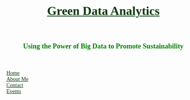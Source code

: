 <!DOCTYPE html>
<html lang="en">
<head>
  
  <!--  Meta  -->
  <meta charset="UTF-8" />
  <title>Green Data</title>
  
  <!--  Styles  -->
  <link rel="stylesheet" href="styles/index.processed.css">
</head>
<body>
  
<section id="about">
<div class="row top">
  <h1 align = "center"; style = "font-family: Impact; color: #0B3B0B"><u><font size = 6>Green Data Analytics</font></u></h1>
  </div>
  <div>&nbsp;</div>
  <h2 align = "center"; style = "font-family: Impact; color: green;"><font size = 4>Using the Power of Big Data to Promote Sustainability</font></h2>
  </div>
  <div>&nbsp;</div>
  <div>&nbsp;</div>
 <nav class="crumbs">
   <div ID="menu">
     <div class="row bottom">
    <div class="col">
        <a href="home.html"><span style="font-family: Impact; color: #0B3B0B">Home</a>
       </div>
  <div class="col">
        <a href="aboutme.html"><span style="font-family: Impact; color: #0B3B0B">About Me</a>
     </div>
      <div class="col">
        <a href="contact.html"><span style="font-family: Impact; color: #0B3B0B">Contact</a>
     </div>
  <div class="col">
        <a href="advertise.html"><span style="font-family: Impact; color: #0B3B0B">Events</a>
     </nav>
